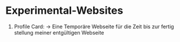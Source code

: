 # Experimental-Websites
1. Profile Card:
-> Eine Temporäre Webseite für die Zeit bis zur fertig stellung meiner entgültigen Webseite
